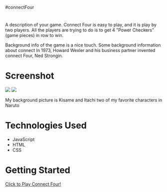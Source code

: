 #connectFour
# <MY game title is Connect Four >

A description of your game.
Connect Four is easy to play, and it is play by two players. All the players are trying to do is to get 4 "Power Checkers" (game pieces) in row to win.

Background info of the game is a nice touch.
Some background information about connect
In 1973,  Howard Wexler and his business partner invented connect Four, Ned Strongin. 


# Screenshot

<img src="url to your image on imgur">
<img src="url to your image on imgur">

My background picture is Kisame and Itachi two of my favorite characters in Naruto
# Technologies Used

- JavaScript
- HTML
- CSS


# Getting Started

[Click to Play Connect Four!](https://github.com/Kensloe/ConnectFour)
